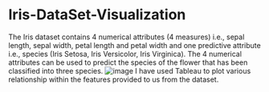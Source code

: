 # Iris-DataSet-Visualization
The Iris dataset contains 4 numerical attributes (4 measures) i.e., sepal length, sepal width, petal length and petal width and one predictive attribute i.e., species (Iris Setosa, Iris Versicolor, Iris Virginica). The 4 numerical attributes can be used to predict the species of the flower that has been classified into three species. ![image](https://user-images.githubusercontent.com/64719272/213288978-d285f0c7-c540-49aa-8dfe-c031b8336722.png)
I have used Tableau to plot various relationship within the features provided to us from the dataset. 
